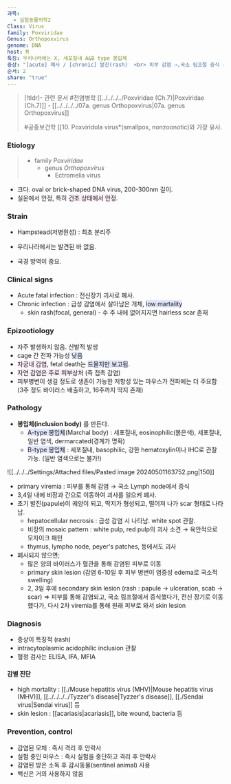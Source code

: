 ```yaml
---
과목:
  - 실험동물의학2
Class: Virus
family: Poxviridae
Genus: Orthopoxvirus
genome: DNA
host: M
특징: 우리나라에는 X, 세포질내 A&B type 봉입체
증상: "[acute] 폐사 / [chronic] 발진(rash)  <br> 피부 감염 →,국소 림프절 증식 → 전신 장기 이동 → 2차 viremia → 원래 피부에서 skin lesion"
순서: 2
share: "true"
---
```

>[!tldr]- 관련 문서
>#전염병학 
>[[../../../../Poxviridae (Ch.7)|Poxviridae (Ch.7)]] - [[../../../../07a. genus Orthopoxvirus|07a. genus Orthopoxvirus]]
>
>#공중보건학
>[[10. Poxvirid[](../../../../07a.%2520genus%2520Orthopoxvirus.md#)ola virus*(smallpox, nonzoonotic)와 가장 유사.

### Etiology
> - family *Poxviridae*
> 	- genus *Orthopoxvirus*
> 		- Ectromelia virus

- 크다. oval or brick-shaped DNA virus, 200-300nm 길이. 
- 실온에서 안정, 특히 <span style="background:#fceef8">건조 상태에서 안정</span>.
### Strain
- Hampstead(저병원성) : 최초 분리주

- 우리나라에서는 발견된 바 없음.
- 국경 방역이 중요.

### Clinical signs
- Acute fatal infection : 전신장기 괴사로 폐사.
- Chronic infection : 급성 감염에서 살아남은 개체, <span style="background:#e0e5fc">low martality</span>
	- skin rash(focal, general) - 수 주 내에 없어지지면 hairless scar 존재
### Epizootiology
- 자주 발생하지 않음. 산발적 발생
- cage 간 전파 가능성 <span style="background:#e0e5fc">낮음</span>
- <span style="background:#fceef8">자궁내 감염</span>, fetal death는 <span style="background:#e0e5fc">드물지만 보고됨</span>.
- <span style="background:#fceef8">자연 감염은 주로 피부상처</span> (즉 접촉 감염)
- 피부병변이 생길 정도로 생존이 가능한 저항성 있는 마우스가 전파에는 더 주요함
  (3주 정도 바이러스 배출하고, 16주까지 딱지 존재)

### Pathology
- **봉입체(inclusion body)** 를 만든다. 
	- <span style="background:#e0e5fc">A-type 봉입체</span>(Marchal body) : 세포질내, eosinophilic(붉은색), 세포질내, 일반 염색, dermarcated(경계가 명확)
	- <span style="background:#e0e5fc">B-type 봉입체</span> : 세포질내, basophilic, 강한 hematoxylin이나 IHC로 관찰 가능. (일반 염색으로는 불가!)

![[../../../Settings/Attached files/Pasted image 20240501163752.png|150]]
- primary viremia : 피부를 통해 감염 → 국소 Lymph node에서 증식
- 3,4일 내에 비장과 간으로 이동하여 괴사를 일으켜 폐사.
- 초기 발진(papule)이 궤양이 되고, 딱지가 형성되고, 떨어져 나가 scar 형태로 나타남.
	- hepatocellular necrosis : 급성 감염 시 나타남. white spot 관찰.
	- 비장의 mosaic pattern : white pulp, red pulp의 괴사 소견 → 육안적으로 모자이크 패턴
	- thymus, lympho node, peyer's patches, 등에서도 괴사
- 폐사되지 않으면;
	- 많은 양의 바이러스가 혈관을 통해 감염된 피부로 이동
	- primary skin lesion (감염 6-10일 후 피부 병변이 염증성 edema로 국소적 swelling)
	- 2, 3일 후에 secondary skin lesion (rash : papule → ulceration, scab → scar)
⇒ 피부를 통해 감염되고, 국소 림프절에서 증식했다가, 전신 장기로 이동했다가, 다시 2차 viremia를 통해 원래 피부로 와서 skin lesion

### Diagnosis
- 증상이 특징적 (rash)
- intracytoplasmic acidophilic inclusion 관찰
- 혈청 검사는 ELISA, IFA, MFIA

#### 감별 진단
- high mortality : [[./Mouse hepatitis virus (MHV)|Mouse hepatitis virus (MHV)]], [[../../../../Tyzzer's disease|Tyzzer's disease]], [[./Sendai virus|Sendai virus]] 등
- skin lesion : [[acariasis|acariasis]], bite wound, bacteria 등
### Prevention, control
- 감염된 모체 : 즉시 격리 후 안락사
- 실험 중인 마우스 : 즉시 실험을 중단하고 격리 후 안락사
- 감염된 방은 소독 후 감시동물(sentinel animal) 사용
- 백신은 거의 사용하지 않음